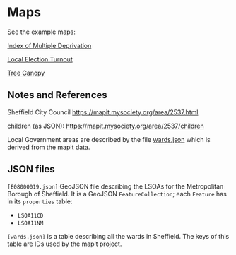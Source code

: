# Maps

See the example maps:

[Index of Multiple Deprivation](imd.html)

[Local Election Turnout](turnout.html)

[Tree Canopy](canopy.html)

## Notes and References

Sheffield City Council
https://mapit.mysociety.org/area/2537.html

children (as JSON):
https://mapit.mysociety.org/area/2537/children

Local Government areas are described by the
file [wards.json](wards.json) which is derived
from the mapit data.

## JSON files

`[E08000019.json]` GeoJSON file describing the LSOAs for
the Metropolitan Borough of Sheffield.
It is a GeoJSON `FeatureCollection`;
each `Feature` has in its `properties` table:
- `LSOA11CD`
- `LSOA11NM`

`[wards.json]` is a table describing all the wards in Sheffield.
The keys of this table are IDs used by the mapit project.
